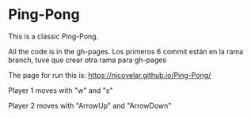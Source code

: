 # Ping-Pong
This is a classic Ping-Pong.

All the code is in the gh-pages.
Los primeros 6 commit están en la rama branch, tuve que crear otra rama para gh-pages

The page for run this is: https://nicovelar.github.io/Ping-Pong/

Player 1 moves with "w" and "s"

Player 2 moves with "ArrowUp" and "ArrowDown"
